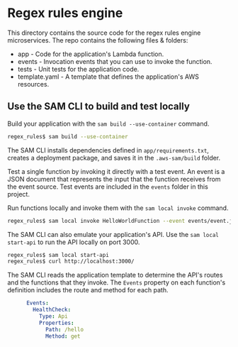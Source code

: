# Regex rules engine

This directory contains the source code for the regex rules engine microservices. The repo contains the following files & folders:

- app - Code for the application's Lambda function.
- events - Invocation events that you can use to invoke the function.
- tests - Unit tests for the application code.
- template.yaml - A template that defines the application's AWS resources.

## Use the SAM CLI to build and test locally

Build your application with the `sam build --use-container` command.

```bash
regex_rules$ sam build --use-container
```

The SAM CLI installs dependencies defined in `app/requirements.txt`, creates a deployment package, and saves it in the `.aws-sam/build` folder.

Test a single function by invoking it directly with a test event. An event is a JSON document that represents the input that the function receives from the event source. Test events are included in the `events` folder in this project.

Run functions locally and invoke them with the `sam local invoke` command.

```bash
regex_rules$ sam local invoke HelloWorldFunction --event events/event.json
```

The SAM CLI can also emulate your application's API. Use the `sam local start-api` to run the API locally on port 3000.

```bash
regex_rules$ sam local start-api
regex_rules$ curl http://localhost:3000/
```

The SAM CLI reads the application template to determine the API's routes and the functions that they invoke. The `Events` property on each function's definition includes the route and method for each path.

```yaml
      Events:
        HealthCheck:
          Type: Api
          Properties:
            Path: /hello
            Method: get
```
